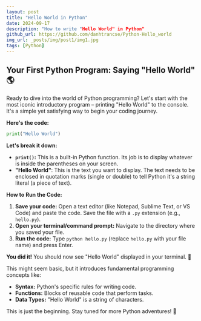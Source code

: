 ```yaml
---
layout: post
title: "Hello World in Python"
date: 2024-09-17
description: "How to write "Hello World" in Python"
github_url: https://github.com/danhtrancse/Python-Hello_world
img_url: _posts/img/post1/img1.jpg
tags: [Python]
---
```



## Your First Python Program: Saying "Hello World" 🌎

Ready to dive into the world of Python programming? Let's start with the most iconic introductory program – printing "Hello World" to the console. It's a simple yet satisfying way to begin your coding journey.

**Here's the code:**

```python
print("Hello World")
```

**Let's break it down:**

* **`print()`:** This is a built-in Python function. Its job is to display whatever is inside the parentheses on your screen.
* **"Hello World"**: This is the text you want to display. The text needs to be enclosed in quotation marks (single or double) to tell Python it's a string literal (a piece of text).

**How to Run the Code:**

1. **Save your code:** Open a text editor (like Notepad, Sublime Text, or VS Code) and paste the code. Save the file with a `.py` extension (e.g., `hello.py`).
2. **Open your terminal/command prompt:** Navigate to the directory where you saved your file. 
3. **Run the code:** Type `python hello.py` (replace `hello.py` with your file name) and press Enter.

**You did it!** You should now see "Hello World" displayed in your terminal.  🎉

This might seem basic, but it introduces fundamental programming concepts like:

* **Syntax:** Python's specific rules for writing code.
* **Functions:** Blocks of reusable code that perform tasks.
* **Data Types:**  "Hello World" is a string of characters.

This is just the beginning.  Stay tuned for more Python adventures! 🚀

